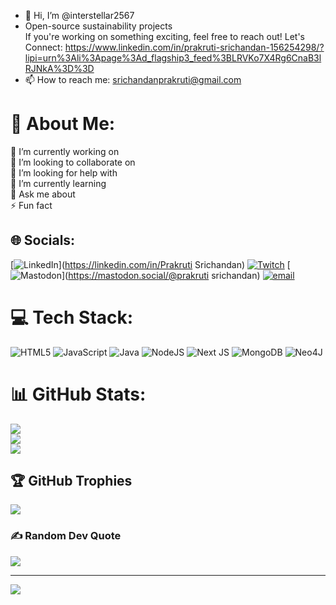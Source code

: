 - 👋 Hi, I’m @interstellar2567   
- Open-source sustainability projects  
If you're working on something exciting, feel free to reach out!
Let's Connect: https://www.linkedin.com/in/prakruti-srichandan-156254298/?lipi=urn%3Ali%3Apage%3Ad_flagship3_feed%3BLRVKo7X4Rg6CnaB3lRJNkA%3D%3D
- 📫 How to reach me: srichandanprakruti@gmail.com

<!---
interstellar2567/interstellar2567 is a ✨ special ✨ repository because its `README.md` (this file) appears on your GitHub profile.
You can click the Preview link to take a look at your changes.
--->
# 💫 About Me:
🔭 I’m currently working on<br>👯 I’m looking to collaborate on<br>🤝 I’m looking for help with<br>🌱 I’m currently learning<br>💬 Ask me about<br>⚡ Fun fact


## 🌐 Socials:
[![LinkedIn](https://img.shields.io/badge/LinkedIn-%230077B5.svg?logo=linkedin&logoColor=white)](https://linkedin.com/in/Prakruti Srichandan) [![Twitch](https://img.shields.io/badge/Twitch-%239146FF.svg?logo=Twitch&logoColor=white)](https://twitch.tv/NyxShadeyy) [![Mastodon](https://img.shields.io/badge/-MASTODON-%232B90D9?logo=mastodon&logoColor=white)](https://mastodon.social/@prakruti srichandan) [![email](https://img.shields.io/badge/Email-D14836?logo=gmail&logoColor=white)](mailto:srichandanprakruti@gmail.com) 

# 💻 Tech Stack:
![HTML5](https://img.shields.io/badge/html5-%23E34F26.svg?style=for-the-badge&logo=html5&logoColor=white) ![JavaScript](https://img.shields.io/badge/javascript-%23323330.svg?style=for-the-badge&logo=javascript&logoColor=%23F7DF1E) ![Java](https://img.shields.io/badge/java-%23ED8B00.svg?style=for-the-badge&logo=openjdk&logoColor=white) ![NodeJS](https://img.shields.io/badge/node.js-6DA55F?style=for-the-badge&logo=node.js&logoColor=white) ![Next JS](https://img.shields.io/badge/Next-black?style=for-the-badge&logo=next.js&logoColor=white) ![MongoDB](https://img.shields.io/badge/MongoDB-%234ea94b.svg?style=for-the-badge&logo=mongodb&logoColor=white) ![Neo4J](https://img.shields.io/badge/Neo4j-008CC1?style=for-the-badge&logo=neo4j&logoColor=white)
# 📊 GitHub Stats:
![](https://github-readme-stats.vercel.app/api?username=interstellar2567&theme=github_dark&hide_border=true&include_all_commits=true&count_private=false)<br/>
![](https://nirzak-streak-stats.vercel.app/?user=interstellar2567&theme=github_dark&hide_border=true)<br/>
![](https://github-readme-stats.vercel.app/api/top-langs/?username=interstellar2567&theme=github_dark&hide_border=true&include_all_commits=true&count_private=false&layout=compact)

## 🏆 GitHub Trophies
![](https://github-profile-trophy.vercel.app/?username=interstellar2567&theme=radical&no-frame=false&no-bg=true&margin-w=4)

### ✍️ Random Dev Quote
![](https://quotes-github-readme.vercel.app/api?type=horizontal&theme=radical)

---
[![](https://visitcount.itsvg.in/api?id=interstellar2567&icon=0&color=0)](https://visitcount.itsvg.in)

<!-- Proudly created with GPRM ( https://gprm.itsvg.in ) -->
